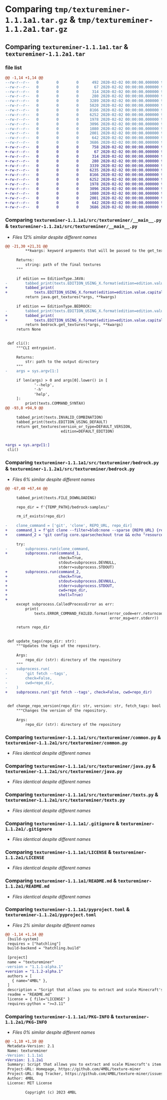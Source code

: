 # Comparing `tmp/textureminer-1.1.1a1.tar.gz` & `tmp/textureminer-1.1.2a1.tar.gz`

## Comparing `textureminer-1.1.1a1.tar` & `textureminer-1.1.2a1.tar`

### file list

```diff
@@ -1,14 +1,14 @@
--rw-r--r--   0        0        0      492 2020-02-02 00:00:00.000000 textureminer-1.1.1a1/CHANGELOG.md
--rw-r--r--   0        0        0       67 2020-02-02 00:00:00.000000 textureminer-1.1.1a1/requirements.txt
--rw-r--r--   0        0        0      314 2020-02-02 00:00:00.000000 textureminer-1.1.1a1/.vscode/tasks.json
--rw-r--r--   0        0        0      280 2020-02-02 00:00:00.000000 textureminer-1.1.1a1/src/textureminer/__init__.py
--rw-r--r--   0        0        0     3289 2020-02-02 00:00:00.000000 textureminer-1.1.1a1/src/textureminer/__main__.py
--rw-r--r--   0        0        0     5820 2020-02-02 00:00:00.000000 textureminer-1.1.1a1/src/textureminer/bedrock.py
--rw-r--r--   0        0        0     8166 2020-02-02 00:00:00.000000 textureminer-1.1.1a1/src/textureminer/common.py
--rw-r--r--   0        0        0     6252 2020-02-02 00:00:00.000000 textureminer-1.1.1a1/src/textureminer/java.py
--rw-r--r--   0        0        0     1978 2020-02-02 00:00:00.000000 textureminer-1.1.1a1/src/textureminer/texts.py
--rw-r--r--   0        0        0     3096 2020-02-02 00:00:00.000000 textureminer-1.1.1a1/.gitignore
--rw-r--r--   0        0        0     1080 2020-02-02 00:00:00.000000 textureminer-1.1.1a1/LICENSE
--rw-r--r--   0        0        0     2001 2020-02-02 00:00:00.000000 textureminer-1.1.1a1/README.md
--rw-r--r--   0        0        0      642 2020-02-02 00:00:00.000000 textureminer-1.1.1a1/pyproject.toml
--rw-r--r--   0        0        0     3686 2020-02-02 00:00:00.000000 textureminer-1.1.1a1/PKG-INFO
+-rw-r--r--   0        0        0      758 2020-02-02 00:00:00.000000 textureminer-1.1.2a1/CHANGELOG.md
+-rw-r--r--   0        0        0       67 2020-02-02 00:00:00.000000 textureminer-1.1.2a1/requirements.txt
+-rw-r--r--   0        0        0      314 2020-02-02 00:00:00.000000 textureminer-1.1.2a1/.vscode/tasks.json
+-rw-r--r--   0        0        0      280 2020-02-02 00:00:00.000000 textureminer-1.1.2a1/src/textureminer/__init__.py
+-rw-r--r--   0        0        0     3339 2020-02-02 00:00:00.000000 textureminer-1.1.2a1/src/textureminer/__main__.py
+-rw-r--r--   0        0        0     6235 2020-02-02 00:00:00.000000 textureminer-1.1.2a1/src/textureminer/bedrock.py
+-rw-r--r--   0        0        0     8166 2020-02-02 00:00:00.000000 textureminer-1.1.2a1/src/textureminer/common.py
+-rw-r--r--   0        0        0     6252 2020-02-02 00:00:00.000000 textureminer-1.1.2a1/src/textureminer/java.py
+-rw-r--r--   0        0        0     1978 2020-02-02 00:00:00.000000 textureminer-1.1.2a1/src/textureminer/texts.py
+-rw-r--r--   0        0        0     3096 2020-02-02 00:00:00.000000 textureminer-1.1.2a1/.gitignore
+-rw-r--r--   0        0        0     1080 2020-02-02 00:00:00.000000 textureminer-1.1.2a1/LICENSE
+-rw-r--r--   0        0        0     2001 2020-02-02 00:00:00.000000 textureminer-1.1.2a1/README.md
+-rw-r--r--   0        0        0      642 2020-02-02 00:00:00.000000 textureminer-1.1.2a1/pyproject.toml
+-rw-r--r--   0        0        0     3686 2020-02-02 00:00:00.000000 textureminer-1.1.2a1/PKG-INFO
```

### Comparing `textureminer-1.1.1a1/src/textureminer/__main__.py` & `textureminer-1.1.2a1/src/textureminer/__main__.py`

 * *Files 12% similar despite different names*

```diff
@@ -21,30 +21,31 @@
         **kwargs: keyword arguments that will be passed to the get_textures function of the specified edition
 
     Returns:
         string: path of the final textures
     """
 
     if edition == EditionType.JAVA:
-        tabbed_print(texts.EDITION_USING_X.format(edition=edition.value))
+        tabbed_print(
+            texts.EDITION_USING_X.format(edition=edition.value.capitalize()))
         return java.get_textures(*args, **kwargs)
 
     if edition == EditionType.BEDROCK:
-        tabbed_print(texts.EDITION_USING_X.format(edition=edition.value))
+        tabbed_print(
+            texts.EDITION_USING_X.format(edition=edition.value.capitalize()))
         return bedrock.get_textures(*args, **kwargs)
     return None
 
 
 def cli():
     """CLI entrypoint.
 
     Returns:
         str: path to the output directory
     """
-    args = sys.argv[1:]
 
     if len(args) > 0 and args[0].lower() in [
             '--help',
             '-h'
             'help',
     ]:
         print(texts.COMMAND_SYNTAX)
@@ -93,8 +94,9 @@
 
     tabbed_print(texts.INVALID_COMBINATION)
     tabbed_print(texts.EDITION_USING_DEFAULT)
     return get_textures(version_or_type=DEFAULT_VERSION,
                         edition=DEFAULT_EDITION)
 
 
+args = sys.argv[1:]
 cli()
```

### Comparing `textureminer-1.1.1a1/src/textureminer/bedrock.py` & `textureminer-1.1.2a1/src/textureminer/bedrock.py`

 * *Files 6% similar despite different names*

```diff
@@ -67,40 +67,44 @@
 
     tabbed_print(texts.FILE_DOWNLOADING)
 
     repo_dir = f'{TEMP_PATH}/bedrock-samples/'
 
     rm_if_exists(repo_dir)
 
-    clone_command = ['git', 'clone', REPO_URL, repo_dir]
+    command_1 = f'git clone --filter=blob:none --sparse {REPO_URL} {repo_dir}'
+    command_2 = 'git config core.sparsecheckout true && echo "resource_pack" >> .git/info/sparse-checkout && git sparse-checkout init --cone && git sparse-checkout set resource_pack'
 
     try:
-        subprocess.run(clone_command,
+        subprocess.run(command_1,
                        check=True,
                        stdout=subprocess.DEVNULL,
                        stderr=subprocess.STDOUT)
+        subprocess.run(command_2,
+                       check=True,
+                       stdout=subprocess.DEVNULL,
+                       stderr=subprocess.STDOUT,
+                       cwd=repo_dir,
+                       shell=True)
+
     except subprocess.CalledProcessError as err:
         print(
             texts.ERROR_COMMAND_FAILED.format(error_code=err.returncode,
                                               error_msg=err.stderr))
 
     return repo_dir
 
 
 def update_tags(repo_dir: str):
     """Updates the tags of the repository.
 
     Args:
         repo_dir (str): directory of the repository
     """
-    subprocess.run(
-        'git fetch --tags',
-        check=False,
-        cwd=repo_dir,
-    )
+    subprocess.run('git fetch --tags', check=False, cwd=repo_dir)
 
 
 def change_repo_version(repo_dir: str, version: str, fetch_tags: bool = True):
     """Changes the version of the repository.
 
     Args:
         repo_dir (str): directory of the repository
```

### Comparing `textureminer-1.1.1a1/src/textureminer/common.py` & `textureminer-1.1.2a1/src/textureminer/common.py`

 * *Files identical despite different names*

### Comparing `textureminer-1.1.1a1/src/textureminer/java.py` & `textureminer-1.1.2a1/src/textureminer/java.py`

 * *Files identical despite different names*

### Comparing `textureminer-1.1.1a1/src/textureminer/texts.py` & `textureminer-1.1.2a1/src/textureminer/texts.py`

 * *Files identical despite different names*

### Comparing `textureminer-1.1.1a1/.gitignore` & `textureminer-1.1.2a1/.gitignore`

 * *Files identical despite different names*

### Comparing `textureminer-1.1.1a1/LICENSE` & `textureminer-1.1.2a1/LICENSE`

 * *Files identical despite different names*

### Comparing `textureminer-1.1.1a1/README.md` & `textureminer-1.1.2a1/README.md`

 * *Files identical despite different names*

### Comparing `textureminer-1.1.1a1/pyproject.toml` & `textureminer-1.1.2a1/pyproject.toml`

 * *Files 2% similar despite different names*

```diff
@@ -1,14 +1,14 @@
 [build-system]
 requires = ["hatchling"]
 build-backend = "hatchling.build"
 
 [project]
 name = "textureminer"
-version = "1.1.1-alpha.1"
+version = "1.1.2-alpha.1"
 authors = [
   { name="4MBL" },
 ]
 description = "Script that allows you to extract and scale Minecraft's item and block textures."
 readme = "README.md"
 license = { file="LICENSE" }
 requires-python = ">=3.11"
```

### Comparing `textureminer-1.1.1a1/PKG-INFO` & `textureminer-1.1.2a1/PKG-INFO`

 * *Files 0% similar despite different names*

```diff
@@ -1,10 +1,10 @@
 Metadata-Version: 2.1
 Name: textureminer
-Version: 1.1.1a1
+Version: 1.1.2a1
 Summary: Script that allows you to extract and scale Minecraft's item and block textures.
 Project-URL: Homepage, https://github.com/4MBL/texture-miner
 Project-URL: Bug Tracker, https://github.com/4MBL/texture-miner/issues
 Author: 4MBL
 License: MIT License
         
         Copyright (c) 2023 4MBL
```

